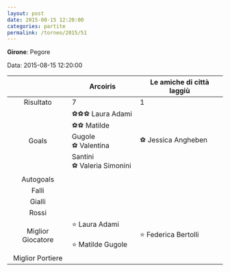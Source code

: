 ```yaml
---
layout: post
date: 2015-08-15 12:20:00
categories: partite
permalink: /torneo/2015/51
---
```

**Girone**: Pegore

Data: 2015-08-15 12:20:00

| | Arcoiris | Le amiche di città laggiù |
|:-----:|-----|-----|
Risultato|7|1
Goals|⚽⚽⚽ Laura Adami<br/>⚽⚽ Matilde Gugole<br/>⚽ Valentina Santini<br/>⚽ Valeria Simonini|⚽ Jessica Angheben<br/>
Autogoals||
Falli||
Gialli||
Rossi||
Miglior Giocatore|⭐ Laura Adami<br/><br/>⭐ Matilde Gugole<br/>|⭐ Federica Bertolli<br/>
Miglior Portiere||